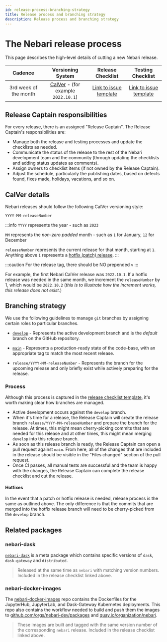 ```yaml
---
id: release-process-branching-strategy
title: Release process and branching strategy
description: Release process and branching strategy
---
```


# The Nebari release process

This page describes the high-level details of cutting a new Nebari release.

|        Cadence        |                   Versioning System                   |                                                                                    Release Checklist                                                                                     |                                                                                        Testing Checklist                                                                                         |
| :-------------------: | :---------------------------------------------------: | :--------------------------------------------------------------------------------------------------------------------------------------------------------------------------------------: | :----------------------------------------------------------------------------------------------------------------------------------------------------------------------------------------------: |
| 3rd week of the month | [CalVer](#calver-details) - (for example `2022.10.1`) | [Link to issue template](https://github.com/nebari-dev/nebari/issues/new?assignees=&labels=type%3A+release+%F0%9F%8F%B7&template=release-checklist.md&title=%5BRELEASE%5D+%3Cversion%3E) | [Link to issue template](https://github.com/nebari-dev/nebari/issues/new?assignees=&labels=type%3A+release+%F0%9F%8F%B7&template=testing-checklist.md&title=Testing+checklist+for+%3Cversion%3E) |

## Release Captain responsibilities

For every release, there is an assigned "Release Captain". The Release Captain's responsibilities are:

- Manage both the release and testing processes and update the checklists as needed.
- Communicate the status of the release to the rest of the Nebari development team and the community (through updating the checklists and adding status updates as comments).
- Assign owners to checklist items (if not owned by the Release Captain).
- Adjust the schedule, particularly the publishing dates, based on defects found, fixes made, holidays, vacations, and so on.

## CalVer details

Nebari releases should follow the following CalVer versioning style:

```
YYYY-MM-releaseNumber
```

:::info
`YYYY` represents the year - such as `2023`

`MM` represents the _non-zero padded_ month - such as `1` for January, `12` for December

`releaseNumber` represents the current release for that month, starting at `1`. Anything above `1` represents a [hotfix (patch) release](#hotfixes).
:::

:::caution
For the release tag, there should be NO prepended `v`
:::

For example, the first Nebari CalVer release was `2022.10.1`. If a hotfix release was needed in the same month, we increment the `releaseNumber` by 1, which would be `2022.10.2` (_this is to illustrate how the increment works, this release does not exist._)

## Branching strategy

We use the following guidelines to manage `git` branches by assigning certain roles to particular branches.

- [`develop`](https://github.com/nebari-dev/nebari/tree/develop) - Represents the active development branch and is the _default_ branch on the GitHub repository.

- [`main`](https://github.com/nebari-dev/nebari/tree/main) - Represents a production-ready state of the code-base, with an appropriate tag to match the most recent release.

- `release/YYYY-MM-releaseNumber` - Represents the branch for the upcoming release and only briefly exist while actively preparing for the release.

### Process

Although this process is captured in the [release checklist template](https://github.com/nebari-dev/nebari/issues/new?assignees=&labels=type%3A+release+%F0%9F%8F%B7&template=release-checklist.md&title=%5BRELEASE%5D+%3Cversion%3E), it's worth making clear how branches are managed.

- Active development occurs against the `develop` branch.
- When it's time for a release, the Release Captain will create the release branch `release/YYYY-MM-releaseNumber` and prepare the branch for the release. At times, this might mean cherry-picking commits that are needed for this release and at other times, this might mean merging `develop` into this release branch.
- As soon as this release branch is ready, the Release Captain can open a pull request against `main`. From here, all of the changes that are included in the release should be visible in the "Files changed" section of the pull request.
- Once CI passes, all manual tests are successful and the team is happy with the changes, the Release Captain can complete the release checklist and cut the release.

#### Hotfixes

In the event that a patch or hotfix release is needed, release process is the same as outlined above. The only difference is that the commits that are merged into the hotfix release branch will need to be cherry-picked from the `develop` branch.

## Related packages

### nebari-dask

[`nebari-dask`](https://github.com/conda-forge/qhub-dask-feedstock) is a meta package which contains specific versions of `dask`, `dask-gateway` and `distributed`.

> Released at the same time as `nebari` with matching version numbers. Included in the release checklist linked above.

### nebari-docker-images

The [nebari-docker-images](https://github.com/nebari-dev/nebari-docker-images) repo contains the Dockerfiles for the JupyterHub, JupyterLab, and Dask-Gateway Kubernetes deployments. This repo also contains the workflow needed to build and push them the images to [github.com/orgs/nebari-dev/packages](https://github.com/orgs/nebari-dev/packages) and [quay.io/organization/nebari](https://quay.io/organization/nebari).

> These images are built and tagged with the same version number of the corresponding `nebari` release. Included in the release checklist linked above.
